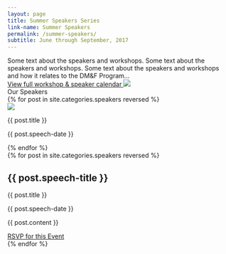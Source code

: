 ```yaml
---
layout: page
title: Summer Speakers Series
link-name: Summer Speakers
permalink: /summer-speakers/
subtitle: June through September, 2017
---
```


<div class="info-container grid-container">
  <div class="info-title"> Some text about the speakers and workshops. Some text about the speakers and workshops.
    Some text about the speakers and workshops and how it relates to the DM&F Program…</div>
		<div class="speaker-calendar-link">
				<a class="" href="">View full workshop & speaker calendar
					<img class="triangle-right" src="../img/triangle.png" />
				</a>
		</div>
</div>

<div class="speaker-section grid-container ">
  <div class="speaker-section__title"> Our Speakers </div>

<div>
  {% for post in site.categories.speakers reversed %}
  <div class="speaker-section__speakers">
    <img class ="speaker-section__speakers__img" src="{{ post.speaker-img }}"/>
		<p class="speaker-section__speakers__name">{{ post.title }}</p>
		<p class="speaker-section__speakers__date">{{ post.speech-date }}</p>
  </div>
  {% endfor %}
</div>

<div class="grid-container">
  {% for post in site.categories.speakers reversed %}
	<div class="speeches-block">
		<h2 class="speeches-block__speech-title">{{ post.speech-title }}</h2>
    <p class="speeches-block__speaker-name"> {{ post.title }}</p>
		<p class="speeches-block__date">{{ post.speech-date }}</p>
		<p class="speeches-block__desc">{{ post.content }}</p>
		<div class="btn speeches-button"><a href="{{post.event-link}}/">RSVP for this Event</a></div>
	</div>
  {% endfor %}
</div>
